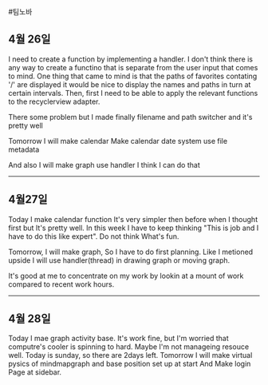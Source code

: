 #팀노바 
## 4월 26일
I need to create a function by implementing  a handler.
I don't think there is any way to create a functino that is separate from the user input that comes to mind. One thing that came to mind is that the paths of favorites contating '/' are displayed it would be nice to display the names and paths in turn at certain intervals.
Then, first I need to be able to apply the relevant functions to the recyclerview adapter.

There some problem but
I made finally filename and path switcher and it's pretty well

Tomorrow I will make calendar
Make calendar date system use file metadata 

And also I will make graph use handler I think I can do that

---
## 4월27일
Today I make calendar function It's very simpler then before when I thought first but It's pretty well.
In this week I have to keep thinking "This is job and I have to do this like expert". Do not think What's fun.

Tomorrow, I will make graph, So I have to do first planning. Like I metioned upside I will use handler(thread) in drawing graph or moving graph.

It's good at me to concentrate on my work by lookin at a mount of work compared to recent work hours.

---
## 4월 28일
Today I mae graph activity base. It's work fine, but I'm worried that computre's cooler is spinning to hard. Maybe I'm not manageing resouce well.
Today is sunday, so there are 2days left.
Tomorrow I will make virtual pysics of mindmapgraph and base position set up at start
And Make login Page at sidebar.
